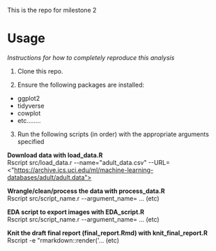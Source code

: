 
This is the repo for milestone 2


**Usage**
==================
_Instructions for how to completely reproduce this analysis_

1. Clone this repo.

2. Ensure the following packages are installed:

  - ggplot2
  - tidyverse
  - cowplot
  - etc........


3. Run the following scripts (in order) with the appropriate arguments specified

 **Download data with load_data.R** \
  Rscript src/load_data.r --name="adult_data.csv" --URL=<"https://archive.ics.uci.edu/ml/machine-learning-databases/adult/adult.data"> 
  
  **Wrangle/clean/process the data with process_data.R** \
  Rscript src/script_name.r --argument_name=<argument> ... (etc)
  
  **EDA script to export images with EDA_script.R** \
  Rscript src/script_name.r --argument_name=<argument> ... (etc)
  
  **Knit the draft final report (final_report.Rmd) with knit_final_report.R** \
  Rscript -e "rmarkdown::render('... (etc)
